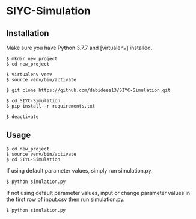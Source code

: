 # SIYC-Simulation

## Installation

Make sure you have Python 3.7.7 and [virtualenv] installed.
```
$ mkdir new_project
$ cd new_project
```

```
$ virtualenv venv
$ source venv/bin/activate
```

```
$ git clone https://github.com/dabideee13/SIYC-Simulation.git 
```

```
$ cd SIYC-Simulation
$ pip install -r requirements.txt
```

```
$ deactivate
```

## Usage
```
$ cd new_project
$ source venv/bin/activate
$ cd SIYC-Simulation
```

If using default parameter values, simply run simulation.py.
```
$ python simulation.py
```

If not using default parameter values, input or change parameter values in the first row of input.csv then run simulation.py.
```
$ python simulation.py
```
